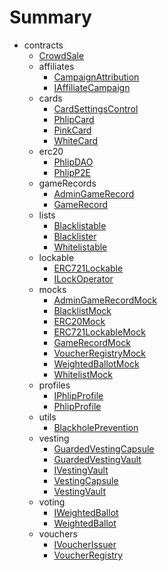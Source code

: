 # Summary
* contracts
  * [CrowdSale](reference/CrowdSale.md)
  * affiliates
    * [CampaignAttribution](reference/affiliates/CampaignAttribution.md)
    * [IAffiliateCampaign](reference/affiliates/IAffiliateCampaign.md)
  * cards
    * [CardSettingsControl](reference/cards/CardSettingsControl.md)
    * [PhlipCard](reference/cards/PhlipCard.md)
    * [PinkCard](reference/cards/PinkCard.md)
    * [WhiteCard](reference/cards/WhiteCard.md)
  * erc20
    * [PhlipDAO](reference/erc20/PhlipDAO.md)
    * [PhlipP2E](reference/erc20/PhlipP2E.md)
  * gameRecords
    * [AdminGameRecord](reference/gameRecords/AdminGameRecord.md)
    * [GameRecord](reference/gameRecords/GameRecord.md)
  * lists
    * [Blacklistable](reference/lists/Blacklistable.md)
    * [Blacklister](reference/lists/Blacklister.md)
    * [Whitelistable](reference/lists/Whitelistable.md)
  * lockable
    * [ERC721Lockable](reference/lockable/ERC721Lockable.md)
    * [ILockOperator](reference/lockable/ILockOperator.md)
  * mocks
    * [AdminGameRecordMock](reference/mocks/AdminGameRecordMock.md)
    * [BlacklistMock](reference/mocks/BlacklistMock.md)
    * [ERC20Mock](reference/mocks/ERC20Mock.md)
    * [ERC721LockableMock](reference/mocks/ERC721LockableMock.md)
    * [GameRecordMock](reference/mocks/GameRecordMock.md)
    * [VoucherRegistryMock](reference/mocks/VoucherRegistryMock.md)
    * [WeightedBallotMock](reference/mocks/WeightedBallotMock.md)
    * [WhitelistMock](reference/mocks/WhitelistMock.md)
  * profiles
    * [IPhlipProfile](reference/profiles/IPhlipProfile.md)
    * [PhlipProfile](reference/profiles/PhlipProfile.md)
  * utils
    * [BlackholePrevention](reference/utils/BlackholePrevention.md)
  * vesting
    * [GuardedVestingCapsule](reference/vesting/GuardedVestingCapsule.md)
    * [GuardedVestingVault](reference/vesting/GuardedVestingVault.md)
    * [IVestingVault](reference/vesting/IVestingVault.md)
    * [VestingCapsule](reference/vesting/VestingCapsule.md)
    * [VestingVault](reference/vesting/VestingVault.md)
  * voting
    * [IWeightedBallot](reference/voting/IWeightedBallot.md)
    * [WeightedBallot](reference/voting/WeightedBallot.md)
  * vouchers
    * [IVoucherIssuer](reference/vouchers/IVoucherIssuer.md)
    * [VoucherRegistry](reference/vouchers/VoucherRegistry.md)
